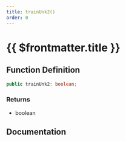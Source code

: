 ```yaml
---
title: trainUnk2()
order: 0
---
```


# {{ $frontmatter.title }}

## Function Definition

```ts
public trainUnk2: boolean;
```

### Returns

* boolean

## Documentation

<!--@include: ./parts/trainUnk2.md-->
